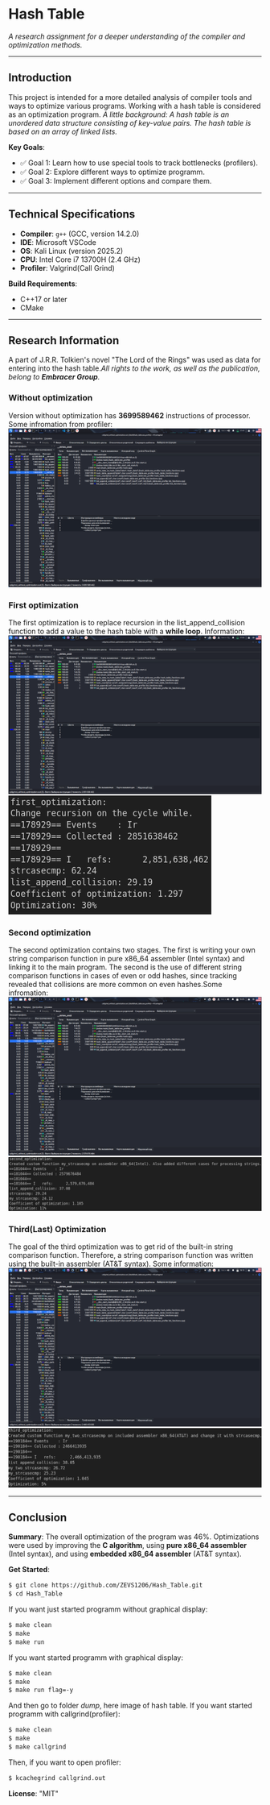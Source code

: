 # Hash Table
*A research assignment for a deeper understanding of the compiler and optimization methods.*  

---

## Introduction  
This project is intended for a more detailed analysis of compiler tools and ways to optimize various programs.  Working with a hash table is considered as an optimization program. *A little background: A hash table is an unordered data structure consisting of key-value pairs. The hash table is based on an array of linked lists.*

**Key Goals**:  
- ✅ Goal 1: Learn how to use special tools to track bottlenecks (profilers).
- ✅ Goal 2: Explore different ways to optimize programm.
- ✅ Goal 3: Implement different options and compare them.

---

## Technical Specifications  
- **Compiler**: `g++` (GCC, version 14.2.0)  
- **IDE**: Microsoft VSCode
- **OS**: Kali Linux (version 2025.2)  
- **CPU**: Intel Core i7 13700H (2.4 GHz)
- **Profiler**: Valgrind(Call Grind)

**Build Requirements**:  
- C++17 or later  
- CMake

---
## Research Information
A part of J.R.R. Tolkien's novel "The Lord of the Rings" was used as data for entering into the hash table.*All rights to the work, as well as the publication, belong to **Embracer Group**.*
### Without optimization
Version without optimization has **3699589462** instructions of processor. Some infromation from profiler:
![Profiler statistics without optimization](information/Without_optimization.png)

### First optimization
The first optimization is to replace recursion in the list_append_collision function to add a value to the hash table with a **while loop**. Information:
![Profiler statistics with first optimization](information/First_optimization.png)
![Information_of_first](information/Information_about_first_optimiztion.png)

### Second optimization
The second optimization contains two stages. The first is writing your own string comparison function in pure x86_64 assembler (Intel syntax) and linking it to the main program. The second is the use of different string comparison functions in cases of even or odd hashes, since tracking revealed that collisions are more common on even hashes.Some infromation:
![Profiler statistics with second optimization](information/Second_optimization.png)
![Information_of_second](information/Information_about_second_optimization.png)

### Third(Last) Optimization
The goal of the third optimization was to get rid of the built-in string comparison function. Therefore, a string comparison function was written using the built-in assembler (AT&T syntax). Some information:
![Profiler statistics with third optimization](information/Third_optimization.png)
![Information_of_third](information/Information_about_third_optimization.png)

---

## Conclusion  
**Summary**:
The overall optimization of the program was 46%. Optimizations were used by improving the **C algorithm**, using **pure x86_64 assembler** (Intel syntax), and using **embedded x86_64 assembler** (AT&T syntax).

**Get Started**:  
```bash  
$ git clone https://github.com/ZEVS1206/Hash_Table.git 
$ cd Hash_Table
```
If you want just started programm without graphical display:
```bash
$ make clean
$ make
$ make run
```
If you want started programm with graphical display:
```bash
$ make clean
$ make
$ make run flag=-y
```
And then go to folder *dump*, here image of hash table.
If you want started programm with callgrind(profiler):
```bash
$ make clean
$ make
$ make callgrind
```
Then, if you want to open profiler:
```bash
$ kcachegrind callgrind.out
```
**License**: "MIT" 
